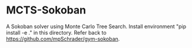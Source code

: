 # MCTS-Sokoban
A Sokoban solver using Monte Carlo Tree Search. 
Install environment "pip install -e ." in this directory. Refer back to https://github.com/mpSchrader/gym-sokoban.